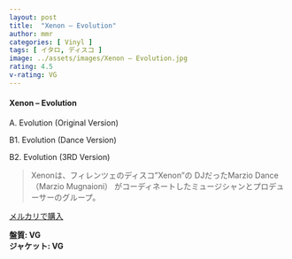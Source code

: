 ```yaml
---
layout: post
title:  "Xenon – Evolution"
author: mmr
categories: [ Vinyl ]
tags: [ イタロ, ディスコ ]
image: ../assets/images/Xenon – Evolution.jpg
rating: 4.5
v-rating: VG
---
```


#### Xenon – Evolution

A. Evolution (Original Version)

B1. Evolution (Dance Version)

B2. Evolution (3RD Version)

> Xenonは、フィレンツェのディスコ”Xenon”の DJだったMarzio Dance（Marzio Mugnaioni） がコーディネートしたミュージシャンとプロデューサーのグループ。

[メルカリで購入](https://jp.mercari.com/item/m66302757125)

<div class="mt-4 mb-4 d-flex align-items-center">
<strong class="mr-1">盤質: VG</strong>
</div>
<div class="mt-4 mb-4 d-flex align-items-center">
<strong class="mr-1">ジャケット: VG</strong>
</div>
